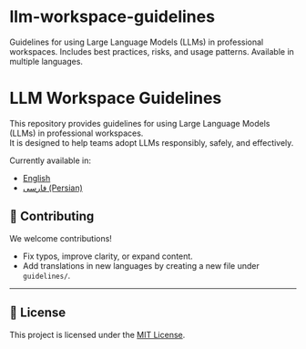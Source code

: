 # llm-workspace-guidelines
Guidelines for using Large Language Models (LLMs) in professional workspaces.   Includes best practices, risks, and usage patterns. Available in multiple languages.


# LLM Workspace Guidelines

This repository provides guidelines for using Large Language Models (LLMs) in professional workspaces.  
It is designed to help teams adopt LLMs responsibly, safely, and effectively.  

Currently available in:
- [English](./guidelines/llm-workspace-guidelines-en.md)
- [فارسی (Persian)](./guidelines/llm-workspace-guidelines-fa.md)


## 🤝 Contributing
We welcome contributions!  
- Fix typos, improve clarity, or expand content.  
- Add translations in new languages by creating a new file under `guidelines/`.  

---

## 📜 License
This project is licensed under the [MIT License](./LICENSE).

